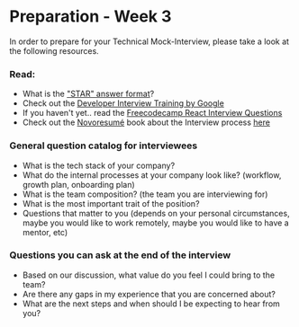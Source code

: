 # Preparation - Week 3

In order to prepare for your Technical Mock-Interview, please take a look at the following resources.

### Read:
- What is the ["STAR" answer format](https://www.amazon.jobs/en/landing_pages/in-person-interview)?
- Check out the [Developer Interview Training by Google](https://grow.google/certificates/interview-warmup/)
- If you haven't yet.. read the [Freecodecamp React Interview Questions](https://www.freecodecamp.org/news/react-interview-questions-to-know/)
- Check out the [Novoresumé](https://novoresume.com/) book about the Interview process [here](./novoresume-interview.pdf)

### General question catalog for interviewees
- What is the tech stack of your company?
- What do the internal processes at your company look like? (workflow, growth plan, onboarding plan)
- What is the team composition? (the team you are interviewing for)
- What is the most important trait of the position?
- Questions that matter to you (depends on your personal circumstances, maybe you would like to work remotely, maybe you would like to have a mentor, etc)

### Questions you can ask at the end of the interview

- Based on our discussion, what value do you feel I could bring to the team?
- Are there any gaps in my experience that you are concerned about?
- What are the next steps and when should I be expecting to hear from you?
